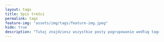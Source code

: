 ```yaml
---
layout: tags
title: Spis treści
permalink: tags
feature-img: "assets/img/tags/feature-img.jpeg"
hide: true
description: "Tutaj znajdziesz wszystkie posty pogrupowanie według tagów lub tematów."
---
```


